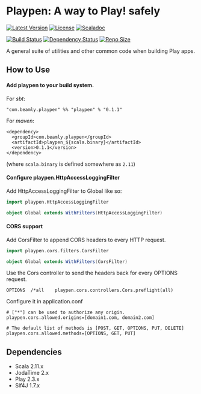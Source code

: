 # Playpen: A way to Play! safely

[![Latest Version](https://maven-badges.herokuapp.com/maven-central/com.beamly.playpen/playpen_2.11/badge.svg)](https://maven-badges.herokuapp.com/maven-central/com.beamly.playpen/playpen_2.11)
[![License](http://img.shields.io/:license-Apache%202-red.svg)](http://www.apache.org/licenses/LICENSE-2.0.txt)
[![Scaladoc](http://img.shields.io/:docs-Scaladoc-orange.svg)](http://beamly.github.io/playpen/latest/api)

[![Build Status](https://travis-ci.org/beamly/playpen.svg?branch=master)](https://travis-ci.org/beamly/playpen)
[![Dependency Status](https://www.versioneye.com/user/projects/54534f3730a8fef29200000a/badge.svg)](https://www.versioneye.com/user/projects/54534f3730a8fef29200000a)
[![Repo Size](https://reposs.herokuapp.com/?path=beamly/playpen)](http://github.com/beamly/playpen)

A general suite of utilities and other common code when building Play apps.

## How to Use

#### Add playpen to your build system.

For _sbt_:

```"com.beamly.playpen" %% "playpen" % "0.1.1"```

For _maven_:

```
<dependency>
  <groupId>com.beamly.playpen</groupId>
  <artifactId>playpen_${scala.binary}</artifactId>
  <version>0.1.1</version>
</dependency>
```
(where `scala.binary` is defined somewhere as `2.11`)

#### Configure playpen.HttpAccessLoggingFilter

Add HttpAccessLoggingFilter to Global like so:

```scala
import playpen.HttpAccessLoggingFilter

object Global extends WithFilters(HttpAccessLoggingFilter)
```

#### CORS support

Add CorsFilter to append CORS headers to every HTTP request.

```scala
import playpen.cors.filters.CorsFilter

object Global extends WithFilters(CorsFilter)
```

Use the Cors controller to send the headers back for every OPTIONS request.

```
OPTIONS  /*all    playpen.cors.controllers.Cors.preflight(all)
```

Configure it in application.conf

```
# ["*"] can be used to authorize any origin.
playpen.cors.allowed.origins=[domain1.com, domain2.com]

# The default list of methods is [POST, GET, OPTIONS, PUT, DELETE]
playpen.cors.allowed.methods=[OPTIONS, GET, PUT]
```

Dependencies
------------

* Scala 2.11.x
* JodaTime 2.x
* Play 2.3.x
* Slf4J 1.7.x
